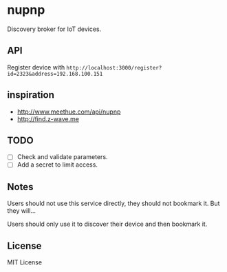 # nupnp

Discovery broker for IoT devices.

## API
Register device with
`http://localhost:3000/register?id=2323&address=192.168.100.151`

## inspiration
* http://www.meethue.com/api/nupnp
* http://find.z-wave.me

## TODO
- [ ] Check and validate parameters.
- [ ] Add a secret to limit access.

## Notes
Users should not use this service directly, they should not bookmark it. But they will...

Users should only use it to discover their device and then bookmark it.

## License
MIT License
